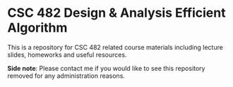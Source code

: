 # CSC 482 Design & Analysis Efficient Algorithm

This is a repository for CSC 482 related course materials including lecture slides, homeworks and useful resources. 

**Side note**: Please contact me if you would like to see this repository removed for any administration reasons.
